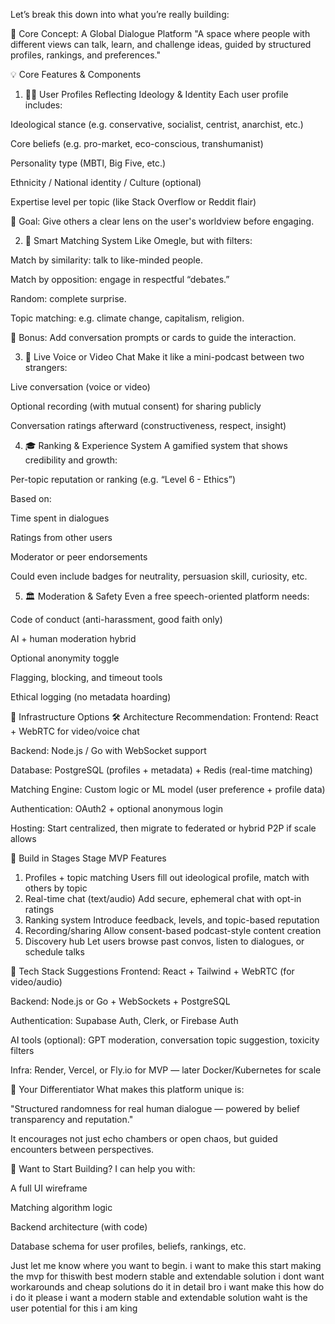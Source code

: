 Let’s break this down into what you’re really building:

🧠 Core Concept: A Global Dialogue Platform
"A space where people with different views can talk, learn, and challenge ideas, guided by structured profiles, rankings, and preferences."

💡 Core Features & Components
1. 🧑‍💼 User Profiles Reflecting Ideology & Identity
Each user profile includes:

Ideological stance (e.g. conservative, socialist, centrist, anarchist, etc.)

Core beliefs (e.g. pro-market, eco-conscious, transhumanist)

Personality type (MBTI, Big Five, etc.)

Ethnicity / National identity / Culture (optional)

Expertise level per topic (like Stack Overflow or Reddit flair)

🔹 Goal: Give others a clear lens on the user's worldview before engaging.

2. 🧭 Smart Matching System
Like Omegle, but with filters:

Match by similarity: talk to like-minded people.

Match by opposition: engage in respectful “debates.”

Random: complete surprise.

Topic matching: e.g. climate change, capitalism, religion.

🔹 Bonus: Add conversation prompts or cards to guide the interaction.

3. 🎤 Live Voice or Video Chat
Make it like a mini-podcast between two strangers:

Live conversation (voice or video)

Optional recording (with mutual consent) for sharing publicly

Conversation ratings afterward (constructiveness, respect, insight)

4. 🎓 Ranking & Experience System
A gamified system that shows credibility and growth:

Per-topic reputation or ranking (e.g. “Level 6 - Ethics”)

Based on:

Time spent in dialogues

Ratings from other users

Moderator or peer endorsements

Could even include badges for neutrality, persuasion skill, curiosity, etc.

5. 🏛️ Moderation & Safety
Even a free speech-oriented platform needs:

Code of conduct (anti-harassment, good faith only)

AI + human moderation hybrid

Optional anonymity toggle

Flagging, blocking, and timeout tools

Ethical logging (no metadata hoarding)

🔧 Infrastructure Options
🛠️ Architecture Recommendation:
Frontend: React + WebRTC for video/voice chat

Backend: Node.js / Go with WebSocket support

Database: PostgreSQL (profiles + metadata) + Redis (real-time matching)

Matching Engine: Custom logic or ML model (user preference + profile data)

Authentication: OAuth2 + optional anonymous login

Hosting: Start centralized, then migrate to federated or hybrid P2P if scale allows

🧱 Build in Stages
Stage	MVP Features
1. Profiles + topic matching	Users fill out ideological profile, match with others by topic
2. Real-time chat (text/audio)	Add secure, ephemeral chat with opt-in ratings
3. Ranking system	Introduce feedback, levels, and topic-based reputation
4. Recording/sharing	Allow consent-based podcast-style content creation
5. Discovery hub	Let users browse past convos, listen to dialogues, or schedule talks

🧩 Tech Stack Suggestions
Frontend: React + Tailwind + WebRTC (for video/audio)

Backend: Node.js or Go + WebSockets + PostgreSQL

Authentication: Supabase Auth, Clerk, or Firebase Auth

AI tools (optional): GPT moderation, conversation topic suggestion, toxicity filters

Infra: Render, Vercel, or Fly.io for MVP — later Docker/Kubernetes for scale

🎯 Your Differentiator
What makes this platform unique is:

"Structured randomness for real human dialogue — powered by belief transparency and reputation."

It encourages not just echo chambers or open chaos, but guided encounters between perspectives.

🚀 Want to Start Building?
I can help you with:

A full UI wireframe

Matching algorithm logic

Backend architecture (with code)

Database schema for user profiles, beliefs, rankings, etc.

Just let me know where you want to begin. i want to make this start making the mvp for thiswith best modern stable and extendable solution i dont want workarounds and cheap solutions do it in detail bro i want make this how do i do it please i want a modern stable and extendable solution  waht is the user potential for this i am king
